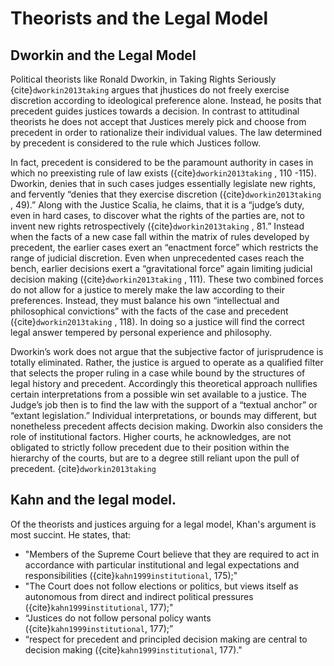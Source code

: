 # Theorists and the Legal Model

## Dworkin and the Legal Model

Political theorists like Ronald Dworkin, in Taking Rights Seriously {cite}`dworkin2013taking` argues that jhustices do not freely exercise discretion according to ideological preference alone.  Instead, he posits that precedent guides justices towards a decision.  In contrast to attitudinal theorists he does not accept that Justices merely pick and choose from precedent in order to rationalize their individual values.  The law determined by precedent is considered to the rule which Justices follow.

In fact, precedent is considered to be the paramount authority in cases in which no preexisting rule of law exists ({cite}`dworkin2013taking` , 110 -115). Dworkin, denies that in such cases judges essentially legislate new rights, and fervently “denies that they exercise discretion ({cite}`dworkin2013taking` , 49).”  Along with the Justice Scalia, he claims, that it is a “judge’s duty, even in hard cases, to discover what the rights of the parties are, not to invent new rights retrospectively ({cite}`dworkin2013taking` , 81.”  Instead when the facts of a new case fall within the matrix of rules developed by precedent, the earlier cases exert an “enactment force” which restricts the range of judicial discretion.  Even when unprecedented cases reach the bench, earlier decisions exert a “gravitational force” again limiting judicial decision making ({cite}`dworkin2013taking` , 111).  These two combined forces do not allow for a justice to merely make the law according to their preferences.  Instead, they must balance his own “intellectual and philosophical convictions” with the facts of the case and precedent ({cite}`dworkin2013taking` , 118).  In doing so a justice will find the correct legal answer tempered by personal experience and philosophy.  

Dworkin’s work does not argue that the subjective factor of jurisprudence is totally eliminated.   Rather, the justice is argued to operate as a qualified filter that selects the proper ruling in a case while bound by the structures of legal history and precedent.   Accordingly this theoretical approach nullifies certain interpretations from a possible win set available to a justice.  The Judge’s job then is to find the law with the support of a “textual anchor” or “extant legislation.”  Individual interpretations, or bounds may different, but nonetheless precedent affects decision making.  Dworkin also considers the role of institutional factors.  Higher courts, he acknowledges, are not obligated to strictly follow precedent due to their position within the hierarchy of the courts, but are to a degree still reliant upon the pull of precedent.  {cite}`dworkin2013taking`



## Kahn and the legal model.  

Of the theorists and justices arguing for a legal model, Khan's argument is most succint.  He states, that:

* "Members of the Supreme Court believe that they are required to act in accordance with particular institutional and legal expectations and responsibilities ({cite}`kahn1999institutional`, 175);"
* "The Court does not follow elections or politics, but views itself as autonomous from direct and indirect political pressures ({cite}`kahn1999institutional`, 177);"
* “Justices do not follow personal policy wants ({cite}`kahn1999institutional`, 177);” 
* “respect for precedent and principled decision making are central to decision making ({cite}`kahn1999institutional`, 177)."
